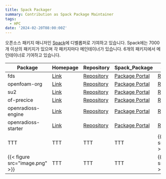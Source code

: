 ```yaml
---
title: Spack Packager
summary: Contribution as Spack Package Maintainer
tags:
  - HPC
date: '2024-02-20T08:00:00Z'
---
```




오픈소스 패키지 매니저인 [Spack](https://spack.io)에 디벨롭퍼로 기여하고 있습니다.
Spack에는 7000개 이상의 패키지가 있으며 각 패키지마다 메인테이너가 있습니다.
6개의 패키지에서 메인테이너로 기여하고 있습니다.

|Package|Homepage|Repository|Spack_Package|Spack_Recipe|
|--|--|--|--|--|
|fds|[Link](https://pages.nist.gov/fds-smv/)|[Repository](https://github.com/firemodels/fds)|[Package Portal](https://packages.spack.io/package.html?name=fds)|[Recipe](https://github.com/spack/spack/tree/develop/var/spack/repos/builtin/packages/fds/package.py)|
|openfoam-org|[Link](https://openfoam.org/)|[Repository](https://github.com/OpenFOAM)|[Package Portal](https://packages.spack.io/package.html?name=openfoam-org)|[Recipe](https://github.com/spack/spack/tree/develop/var/spack/repos/builtin/packages/openfoam-org/package.py)|
|su2|[Link](https://su2code.github.io)|[Repository](https://github.com/su2code/SU2)|[Package Portal](https://packages.spack.io/package.html?name=su2)|[Recipe](https://github.com/spack/spack/tree/develop/var/spack/repos/builtin/packages/su2/package.py)|
|of-precice|[Link](https://precice.org/adapter-openfoam-overview.html/)|[Repository](https://github.com/precice/openfoam-adapter)|[Package Portal](https://packages.spack.io/package.html?name=of-precice)|[Recipe](https://github.com/spack/spack/tree/develop/var/spack/repos/builtin/packages/of-precice/package.py)|
|openradioss-engine|[Link](https://openradioss.org)|[Repository](https://github.com/OpenRadioss/OpenRadioss)|[Package Portal](https://packages.spack.io/package.html?name=openradioss-engine)|[Recipe](https://github.com/spack/spack/tree/develop/var/spack/repos/builtin/packages/openradioss-engine/package.py)|
|openradioss-starter|[Link](https://openradioss.org)|[Repository](https://github.com/OpenRadioss/OpenRadioss)|[Package Portal](https://packages.spack.io/package.html?name=openradioss-starter)|[Recipe](https://github.com/spack/spack/tree/develop/var/spack/repos/builtin/packages/openradioss-starter/package.py)|
|TTT|TTT|TTT|TTT|{{< figure src="image.png" >}} |
|{{< figure src="image.png" >}}|TTT|TTT|TTT|{{< figure src="image.png" >}} |

